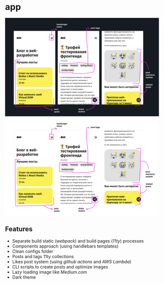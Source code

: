 # app

![](./packages/app/src/assets/images/preview-github@dark.png#gh-dark-mode-only)![](./packages/app/src/assets/images/preview-github@light.png#gh-light-mode-only)

## Features

- Separate build static (*webpack*) and build pages (*11ty*) processes
- Components approach (using handlebars templates)
- Clean configs folder
- Posts and tags 11ty collections
- Likes post system (using *github actions* and *AWS Lambda*)
- CLI scripts to create posts and optimize images
- Lazy loading image like *Medium.com*
- Dark theme

